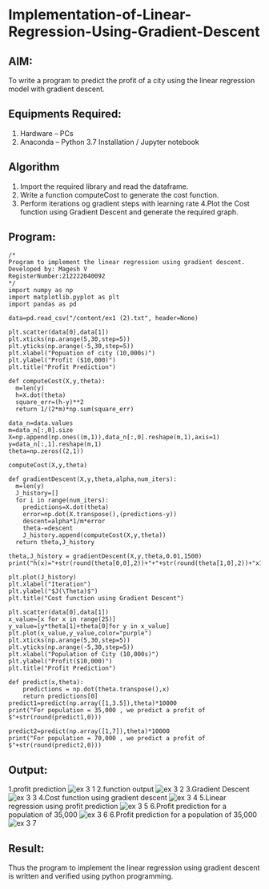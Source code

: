 # Implementation-of-Linear-Regression-Using-Gradient-Descent

## AIM:
To write a program to predict the profit of a city using the linear regression model with gradient descent.

## Equipments Required:
1. Hardware – PCs
2. Anaconda – Python 3.7 Installation / Jupyter notebook

## Algorithm
1. Import the required library and read the dataframe.
2. Write a function computeCost to generate the cost function.
3. Perform iterations og gradient steps with learning rate
4.Plot the Cost function using Gradient Descent and generate the required graph. 

## Program:
```
/*
Program to implement the linear regression using gradient descent.
Developed by: Magesh V
RegisterNumber:212222040092
*/
import numpy as np
import matplotlib.pyplot as plt
import pandas as pd

data=pd.read_csv("/content/ex1 (2).txt", header=None)

plt.scatter(data[0],data[1])
plt.xticks(np.arange(5,30,step=5))
plt.yticks(np.arange(-5,30,step=5))
plt.xlabel("Popuation of city (10,000s)")
plt.ylabel("Profit ($10,000)")
plt.title("Profit Prediction")

def computeCost(X,y,theta):
  m=len(y)
  h=X.dot(theta)
  square_err=(h-y)**2
  return 1/(2*m)*np.sum(square_err)

data_n=data.values
m=data_n[:,0].size
X=np.append(np.ones((m,1)),data_n[:,0].reshape(m,1),axis=1)
y=data_n[:,1].reshape(m,1)
theta=np.zeros((2,1))

computeCost(X,y,theta)

def gradientDescent(X,y,theta,alpha,num_iters):
  m=len(y)
  J_history=[]
  for i in range(num_iters):
    predictions=X.dot(theta)
    error=np.dot(X.transpose(),(predictions-y))
    descent=alpha*1/m*error
    theta-=descent
    J_history.append(computeCost(X,y,theta))
  return theta,J_history

theta,J_history = gradientDescent(X,y,theta,0.01,1500)
print("h(x)="+str(round(theta[0,0],2))+"+"+str(round(theta[1,0],2))+"x1")

plt.plot(J_history)
plt.xlabel("Iteration")
plt.ylabel("$J(\Theta)$")
plt.title("Cost function using Gradient Descent")

plt.scatter(data[0],data[1])
x_value=[x for x in range(25)]
y_value=[y*theta[1]+theta[0]for y in x_value]
plt.plot(x_value,y_value,color="purple")
plt.xticks(np.arange(5,30,step=5))
plt.yticks(np.arange(-5,30,step=5))
plt.xlabel("Population of City (10,000s)")
plt.ylabel("Profit($10,000)")
plt.title("Profit Prediction")

def predict(x,theta):
    predictions = np.dot(theta.transpose(),x)
    return predictions[0]
predict1=predict(np.array([1,3.5]),theta)*10000
print("For population = 35,000 , we predict a profit of $"+str(round(predict1,0)))

predict2=predict(np.array([1,7]),theta)*10000
print("For population = 70,000 , we predict a profit of $"+str(round(predict2,0)))
```

## Output:
1.profit prediction
![ex 3 1](https://github.com/magesh534/Implementation-of-Linear-Regression-Using-Gradient-Descent/assets/135577936/b516bb5c-f151-429d-bf50-75dbdd9e734a)
2.function output
![ex 3 2](https://github.com/magesh534/Implementation-of-Linear-Regression-Using-Gradient-Descent/assets/135577936/ce1dcc68-c409-4861-93e6-f229f561f04f)
3.Gradient Descent
![ex 3 3](https://github.com/magesh534/Implementation-of-Linear-Regression-Using-Gradient-Descent/assets/135577936/6e93a706-8ec6-44dc-8b83-d0e863191ca2)
4.Cost function using gradient descent
![ex 3 4](https://github.com/magesh534/Implementation-of-Linear-Regression-Using-Gradient-Descent/assets/135577936/1fda2603-8672-4fcf-a079-953fb5295842)
5.Linear regression using profit prediction
![ex 3 5](https://github.com/magesh534/Implementation-of-Linear-Regression-Using-Gradient-Descent/assets/135577936/fdcf5fa4-096f-40ce-8d41-e056db1efe41)
6.Profit prediction for a population of 35,000
![ex 3 6](https://github.com/magesh534/Implementation-of-Linear-Regression-Using-Gradient-Descent/assets/135577936/d55826b0-a39c-43c7-a491-fa08f39bb9a5)
6.Profit prediction for a population of 35,000
![ex 3 7](https://github.com/magesh534/Implementation-of-Linear-Regression-Using-Gradient-Descent/assets/135577936/dbbae8c9-90ad-4d31-9ba3-23f59f1238a3)



## Result:
Thus the program to implement the linear regression using gradient descent is written and verified using python programming.
